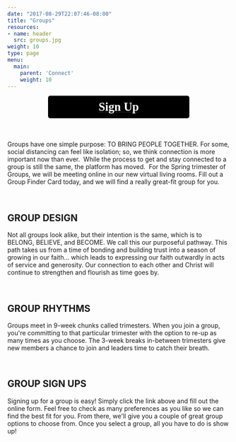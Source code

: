 ```yaml
---
date: "2017-08-29T22:07:46-08:00"
title: "Groups"
resources:
- name: header
  src: groups.jpg
weight: 10
type: page
menu:
  main:
    parent: 'Connect'
    weight: 10
---
```


<div style="text-align: center; margin-bottom: 50px;">
  <a href="https://anachadwick.wufoo.com/forms/m12qoas913vw3et/" target="_blank">
    <div style="text-align: center; color: #ffffff; padding: 10px; font-size: 20pt; background-color: #000000; border-radius: 5px; width: 300px; margin-left: auto; margin-right: auto; font-family: Montserrat;">
      <strong>Sign Up</strong>
    </div>
  </a>
</div>

Groups have one simple purpose: TO BRING PEOPLE TOGETHER. For some, social distancing can feel like isolation; so, we think connection is more important now than ever.  While the process to get and stay connected to a group is still the same, the platform has moved.  For the Spring trimester of Groups, we will be meeting online in our new virtual living rooms. Fill out a Group Finder Card today, and we will find a really great-fit group for you.  

<br />

## GROUP DESIGN

Not all groups look alike, but their intention is the same, which is to BELONG, BELIEVE, and BECOME. We call this our purposeful pathway. This path takes us from a time of bonding and building trust into a season of growing in our faith... which leads to expressing our faith outwardly in acts of service and generosity. Our connection to each other and Christ will continue to strengthen and flourish as time goes by.

<br />

## GROUP RHYTHMS

Groups meet in 9-week chunks called trimesters. When you join a group, you're committing to that particular trimester with the option to re-up as many times as you choose. The 3-week breaks in-between trimesters give new members a chance to join and leaders time to catch their breath.

<br />

## GROUP SIGN UPS

Signing up for a group is easy! Simply click the link above and fill out the online form. Feel free to check as many preferences as you like so we can find the best fit for you. From there, we'll give you a couple of great group options to choose from. Once you select a group, all you have to do is show up! 

